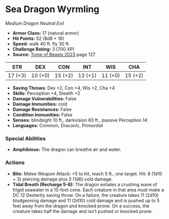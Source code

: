 # Sea Dragon Wyrmling

*Medium* *Dragon* *Neutral Evil*

- **Armor Class:** 17 (natural armor)
- **Hit Points:** 52 (8d8 + 16)
- **Speed:** walk 40 ft. fly 30 ft.
- **Challenge Rating:** 3 (700 XP)
- **Source:** [Tome of Beasts 2023](https://koboldpress.com/kpstore/product/tome-of-beasts-1-2023-edition/) page 127

| STR | DEX | CON | INT | WIS | CHA |
| --- | --- | --- | --- | --- | --- |
| 17 (+3) | 10 (+0) | 15 (+2) | 13 (+1) | 11 (+0) | 15 (+2) |

- **Saving Throws**: Dex +2, Con +4, Wis +2, Cha +4
- **Skills:** Perception +4, Stealth +2
- **Damage Vulnerabilities:** False
- **Damage Immunities:** cold
- **Damage Resistances:** False
- **Condition Immunities:** False
- **Senses:** blindsight 10 ft., darkvision 60 ft., passive Perception 14
- **Languages:** Common, Draconic, Primordial

### Special Abilities

- **Amphibious:** The dragon can breathe air and water.

### Actions

- **Bite:** Melee Weapon Attack: +5 to hit, reach 5 ft., one target. Hit: 8 (1d10 + 3) piercing damage plus 3 (1d6) cold damage.
- **Tidal Breath (Recharge 5-6):** The dragon exhales a crushing wave of frigid seawater in a 15-foot cone. Each creature in that area must make a DC 12 Dexterity saving throw. On a failure, the creature takes 11 (2d10) bludgeoning damage and 11 (2d10) cold damage and is pushed up to 5 feet away from the dragon and knocked prone. On a success, the creature takes half the damage and isn't pushed or knocked prone.
